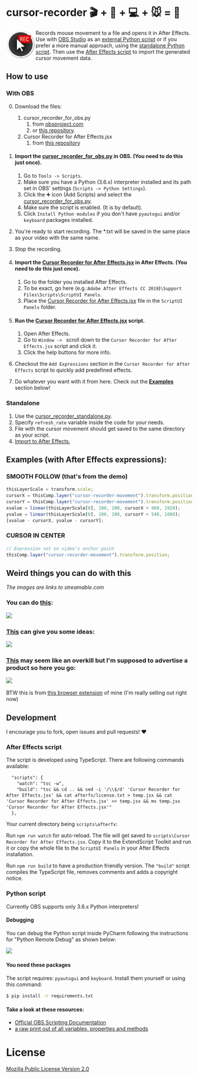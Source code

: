 # cursor-recorder :clapper: + :movie_camera: + :computer: + :mouse: = :sparkler: 

<img src="docs/img/logo.png" width="80" align="left" />

Records mouse movement to a file and opens it in After Effects. Use with [OBS Studio](https://github.com/obsproject/obs-studio) as an [external Python script][cursor_recorder_for_obs] or if you prefer a more manual approach, using the [standalone Python script][cursor_recorder_standalone]. Then use the [After Effects script][cursor_recorder_for_afterfx] to import the generated cursor movement data.

## How to use

### With OBS 

0. Download the files:
   1. cursor_recorder_for_obs.py 
      1. from [obsproject.com](https://obsproject.com/forum/resources/obs-cursor-recorder.789/) 
      2. or [this repository](https://raw.githubusercontent.com/JakubKoralewski/cursor-recorder/master/scripts/cursor_recorder_for_obs.py).
   2. Cursor Recorder for After Effects.jsx
      1. from [this repository](https://github.com/JakubKoralewski/cursor-recorder/blob/master/scripts/Cursor%20Recorder%20for%20After%20Effects.jsx)

1. #### Import the [cursor_recorder_for_obs.py][cursor_recorder_for_obs] in OBS. (You need to do this just once).
   1. Go to `Tools -> Scripts`.
   2. Make sure you have a Python (3.6.x) interpreter installed and its path set in OBS' settings (`Scripts -> Python Settings`).
   3. Click the :heavy_plus_sign: icon (Add Scripts) and select the [cursor_recorder_for_obs.py][cursor_recorder_for_obs].
   4. Make sure the script is enabled. (It is by default).
   5. Click `Install Python modules` if you don't have `pyautogui` and/or `keyboard` packages installed.

2. You're ready to start recording. The *.txt will be saved in the same place as your video with the same name.
3. Stop the recording.
4. #### Import the [Cursor Recorder for After Effects.jsx][cursor_recorder_for_afterfx] in After Effects. (You need to do this just once).
   1. Go to the folder you installed After Effects.
   2. To be exact, go here (e.g.:`Adobe After Effects CC 2019`)`\Support Files\Scripts\ScriptUI Panels`.
   3. Place the [Cursor Recorder for After Effects.jsx][cursor_recorder_for_afterfx] file in the `ScriptUI Panels` folder.
   
5. #### Run the [Cursor Recorder for After Effects.jsx][cursor_recorder_for_afterfx] script.
   1. Open After Effects.
   2. Go to `Window -> ` scroll down to the `Cursor Recorder for After Effects.jsx` script and click it.
   3. Click the help buttons for more info. 
   
6. Checkout the `Add Expressions` section in the `Cursor Recorder for After Effects` script to quickly add predefined effects.
7. Do whatever you want with it from here. Check out the [**Examples**](#examples-with-after-effects-expressions) section below! 
   
### Standalone
1. Use the [cursor_recorder_standalone.py][cursor_recorder_standalone].
2. Specify `refresh_rate` variable inside the code for your needs.
3. File with the cursor movement should get saved to the same directory as your script.
4. [Import to After Effects.](#run-the-cursor_recorder_for_afterfxjsx-script)
    
[cursor_recorder_for_obs]: ./scripts/cursor_recorder_for_obs.py
[cursor_recorder_for_afterfx]: ./scripts/Cursor%20Recorder%20for%20After%20Effects.jsx
[cursor_recorder_standalone]: ./scripts/cursor_recorder_standalone.py

## Examples (with After Effects expressions):

### SMOOTH FOLLOW (that's from the demo)

```javascript
thisLayerScale = transform.scale;
cursorX = thisComp.layer("cursor-recorder-movement").transform.position[0];
cursorY = thisComp.layer("cursor-recorder-movement").transform.position[1];
xvalue = linear(thisLayerScale[0], 100, 200, cursorX + 960, 1920);
yvalue = linear(thisLayerScale[0], 100, 200, cursorY + 540, 1080);
[xvalue - cursorX, yvalue - cursorY];
```

### CURSOR IN CENTER

```javascript
// Expression set on video's anchor point
thisComp.layer("cursor-recorder-movement").transform.position;
```

## Weird things you can do with this
*The images are links to streamable.com*

### You can do [this][vortex-thing-video]:

[<img src="https://i.imgur.com/J4mLmbn.png" height="200" />][vortex-thing-video]

[vortex-thing-video]: https://streamable.com/ceebw

### [This][ideas-video] can give you some ideas:

[<img src="https://i.imgur.com/NofznGx.png" height="200" />][ideas-video]

[ideas-video]: https://streamable.com/zk1yi

### [This][overkill-video] may seem like an overkill but I'm supposed to advertise a product so here you go:

[<img src="https://i.imgur.com/HPZONha.png" height="200" />][overkill-video]

[overkill-video]: https://streamable.com/rvdxr

BTW this is from [this browser extension](https://github.com/JakubKoralewski/google-calendar-box-select) of mine (I'm really selling out right now)

## Development

I encourage you to fork, open issues and pull requests! :heart:

### After Effects script

The script is developed using TypeScript. There are following commands available:
```
  "scripts": {
    "watch": "tsc -w",
    "build": "tsc && cd .. && sed -i '/\\$/d' 'Cursor Recorder for After Effects.jsx' && cat afterfx/license.txt > temp.jsx && cat 'Cursor Recorder for After Effects.jsx' >> temp.jsx && mv temp.jsx 'Cursor Recorder for After Effects.jsx'"
  },
```

Your current directory being `scripts\afterfx`:

Run `npm run watch` for auto-reload. 
The file will get saved to `scripts\Cursor Recorder for After Effects.jsx`.
Copy it to the ExtendScript Toolkit and run it or copy the whole file to the `ScriptUI Panels` in your After Effects installation.

Run `npm run build` to have a production friendly version.
The `"build"` script compiles the TypeScript file, removes comments and adds a copyright notice.

### Python script

Currently OBS supports only 3.6.x Python interpreters!

#### Debugging

You can debug the Python script inside PyCharm following the instructions
for "Python Remote Debug" as shown below:

![](https://i.imgur.com/tf3DqOQ.png)

#### You need these packages

The script requires: `pyautogui` and `keyboard`. Install them yourself or using this command:

```sh
$ pip install -r requirements.txt
```

#### Take a look at these resources:

- [Official OBS Scripting Documentation](https://obsproject.com/docs/scripting.html)
- [a raw print out of all variables, properties and methods](https://gist.github.com/JakubKoralewski/4ea2a668364134f3689864f867143a0b)

# License
[Mozilla Public License Version 2.0](LICENSE)
